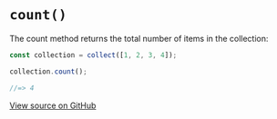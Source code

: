 # `count()`

The count method returns the total number of items in the collection:

```js
const collection = collect([1, 2, 3, 4]);

collection.count();

//=> 4
```




[View source on GitHub](https://github.com/ecrmnn/collect.js/blob/master/src/methods/count.js)